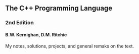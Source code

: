 ## The C++ Programming Language
### 2nd Edition
#### B.W. Kernighan, D.M. Ritchie 
My notes, solutions, projects, and general remaks on the text.
